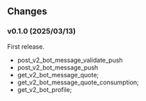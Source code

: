 ## Changes

### v0.1.0 (2025/03/13)
First release.
* post_v2_bot_message_validate_push
* post_v2_bot_message_push
* get_v2_bot_message_quote;
* get_v2_bot_message_quote_consumption;
* get_v2_bot_profile;